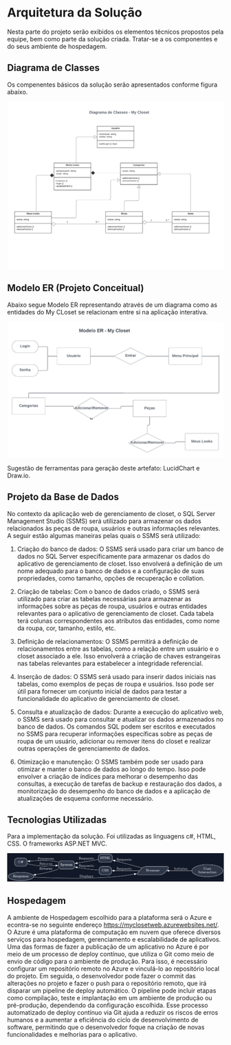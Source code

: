 # Arquitetura da Solução


Nesta parte do projeto serão exibidos os elementos técnicos propostos pela equipe, bem como parte da solução criada. Tratar-se a os componentes e do seus ambiente de hospedagem.

## Diagrama de Classes

Os compenentes básicos da solução serão apresentados conforme figura abaixo.

<img src="https://github.com/ICEI-PUC-Minas-PMV-ADS/pmv-ads-2023-1-e2-proj-int-t8-pmv-ads-2023-1-e3-proj-int-t8-grupo04/blob/main/docs/img/Diagrama%20de%20Classes.png" alt="Diagrama de Classes">

## Modelo ER (Projeto Conceitual)

Abaixo segue Modelo ER representando através de um diagrama como as entidades do My CLoset se relacionam entre si na aplicação interativa.

<img src="https://github.com/ICEI-PUC-Minas-PMV-ADS/pmv-ads-2023-1-e2-proj-int-t8-pmv-ads-2023-1-e3-proj-int-t8-grupo04/blob/main/docs/img/Modelo%20ER.png" alt="Modelo ER">

Sugestão de ferramentas para geração deste artefato: LucidChart e Draw.io.

## Projeto da Base de Dados

No contexto da aplicação web de gerenciamento de closet, o SQL Server Management Studio (SSMS) será utilizado para armazenar os dados relacionados às peças de roupa, usuários e outras informações relevantes. A seguir estão algumas maneiras pelas quais o SSMS será utilizado:

1. Criação do banco de dados: O SSMS será usado para criar um banco de dados no SQL Server especificamente para armazenar os dados do aplicativo de gerenciamento de closet. Isso envolverá a definição de um nome adequado para o banco de dados e a configuração de suas propriedades, como tamanho, opções de recuperação e collation.

2. Criação de tabelas: Com o banco de dados criado, o SSMS será utilizado para criar as tabelas necessárias para armazenar as informações sobre as peças de roupa, usuários e outras entidades relevantes para o aplicativo de gerenciamento de closet. Cada tabela terá colunas correspondentes aos atributos das entidades, como nome da roupa, cor, tamanho, estilo, etc.

3. Definição de relacionamentos: O SSMS permitirá a definição de relacionamentos entre as tabelas, como a relação entre um usuário e o closet associado a ele. Isso envolverá a criação de chaves estrangeiras nas tabelas relevantes para estabelecer a integridade referencial.

4. Inserção de dados: O SSMS será usado para inserir dados iniciais nas tabelas, como exemplos de peças de roupa e usuários. Isso pode ser útil para fornecer um conjunto inicial de dados para testar a funcionalidade do aplicativo de gerenciamento de closet.

5. Consulta e atualização de dados: Durante a execução do aplicativo web, o SSMS será usado para consultar e atualizar os dados armazenados no banco de dados. Os comandos SQL podem ser escritos e executados no SSMS para recuperar informações específicas sobre as peças de roupa de um usuário, adicionar ou remover itens do closet e realizar outras operações de gerenciamento de dados.

6. Otimização e manutenção: O SSMS também pode ser usado para otimizar e manter o banco de dados ao longo do tempo. Isso pode envolver a criação de índices para melhorar o desempenho das consultas, a execução de tarefas de backup e restauração dos dados, a monitorização do desempenho do banco de dados e a aplicação de atualizações de esquema conforme necessário.

## Tecnologias Utilizadas

Para a implementação da solução. Foi utilizadas as linguagens c#, HTML, CSS. O frameworks ASP.NET MVC.

<img src="https://github.com/ICEI-PUC-Minas-PMV-ADS/pmv-ads-2023-1-e2-proj-int-t8-pmv-ads-2023-1-e3-proj-int-t8-grupo04/blob/main/docs/img/fluxo%20intera%C3%A7%C3%A3o%20tecnologias.png" alt="Descrição do fluxo da interação das tecnologias utilizadas">

## Hospedagem

A ambiente de Hospedagem escolhido para a  plataforma será o Azure e econtra-se no seguinte endereço https://myclosetweb.azurewebsites.net/.
O Azure é uma plataforma de computação em nuvem que oferece diversos serviços para hospedagem, gerenciamento e escalabilidade de aplicativos. Uma das formas de fazer a publicação de um aplicativo no Azure é por meio de um processo de deploy contínuo, que utiliza o Git como meio de envio de código para o ambiente de produção. Para isso, é necessário configurar um repositório remoto no Azure e vinculá-lo ao repositório local do projeto. Em seguida, o desenvolvedor pode fazer o commit das alterações no projeto e fazer o push para o repositório remoto, que irá disparar um pipeline de deploy automático. O pipeline pode incluir etapas como compilação, teste e implantação em um ambiente de produção ou pré-produção, dependendo da configuração escolhida. Esse processo automatizado de deploy contínuo via Git ajuda a reduzir os riscos de erros humanos e a aumentar a eficiência do ciclo de desenvolvimento de software, permitindo que o desenvolvedor foque na criação de novas funcionalidades e melhorias para o aplicativo.

